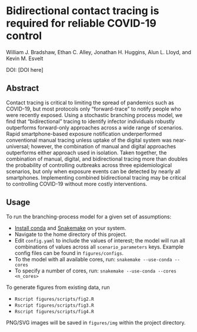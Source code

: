 # Bidirectional contact tracing is required for reliable COVID-19 control

William J. Bradshaw, Ethan C. Alley, Jonathan H. Huggins, Alun L. Lloyd, and Kevin M. Esvelt

DOI: [DOI here]
 
## Abstract 

Contact tracing is critical to limiting the spread of pandemics such as COVID-19, but most protocols only “forward-trace” to notify people who were recently exposed. Using a stochastic branching process model, we find that “bidirectional” tracing to identify infector individuals robustly outperforms forward-only approaches across a wide range of scenarios. Rapid smartphone-based exposure notification underperformed conventional manual tracing unless uptake of the digital system was near-universal; however, the combination of manual and digital approaches outperforms either approach used in isolation. Taken together, the combination of manual, digital, and bidirectional tracing more than doubles the probability of controlling outbreaks across three epidemiological scenarios, but only when exposure events can be detected by nearly all smartphones. Implementing combined bidirectional tracing may be critical to controlling COVID-19 without more costly interventions.

## Usage

To run the branching-process model for a given set of assumptions:

- [Install conda](https://docs.conda.io/projects/conda/en/latest/user-guide/install/) and [Snakemake](https://snakemake.readthedocs.io/en/stable/getting_started/installation.html) on your system.
- Navigate to the home directory of this project.
- Edit `config.yaml` to include the values of interest; the model will run all combinations of values across all `scenario_parameters` keys. Example config files can be found in `figures/configs`.
- To the model with all available cores, run:
```snakemake --use-conda --cores```
- To specify a number of cores, run:
```snakemake --use-conda --cores <n_cores>```

To generate figures from existing data, run

- ```Rscript figures/scripts/fig2.R```
- ```Rscript figures/scripts/fig3.R```
- ```Rscript figures/scripts/fig4.R```

PNG/SVG images will be saved in `figures/img` within the project directory.
